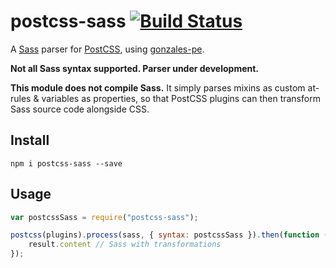 # postcss-sass [![Build Status](https://travis-ci.org/AleshaOleg/postcss-sass.svg?branch=master)](https://travis-ci.org/AleshaOleg/postcss-sass)

A [Sass](http://sass-lang.com/) parser for [PostCSS](https://github.com/postcss/postcss), using [gonzales-pe](https://github.com/tonyganch/gonzales-pe).

**Not all Sass syntax supported. Parser under development.**

**This module does not compile Sass.** It simply parses mixins as custom at-rules & variables as properties, so that PostCSS plugins can then transform Sass source code alongside CSS.

## Install
`npm i postcss-sass --save`

## Usage
```js
var postcssSass = require("postcss-sass");

postcss(plugins).process(sass, { syntax: postcssSass }).then(function (result) {
    result.content // Sass with transformations
});
```
